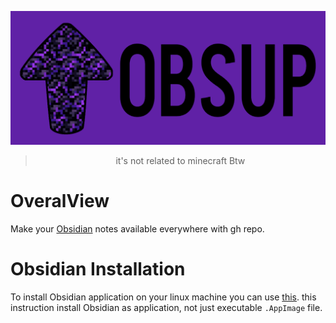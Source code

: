 <center>

![obsup_logo](./assets/obsup_logo.png)
 
 > it's not related to minecraft Btw

</center>

# OveralView
Make your [Obsidian](https://obsidian.md/) notes available everywhere with gh repo.

# Obsidian Installation
To install Obsidian application on your linux machine you can use [this](). this instruction install Obsidian as application, not just executable ```.AppImage``` file.

